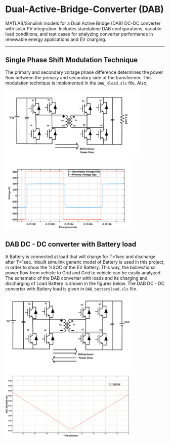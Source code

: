 # Dual-Active-Bridge-Converter (DAB)

MATLAB/Simulink models for a Dual Active Bridge (DAB) DC-DC converter with solar PV integration. Includes standalone DAB configurations, variable load conditions, and test cases for analyzing converter performance in renewable energy applications and EV charging.

---

## Single Phase Shift Modulation Technique

<p>
The primary and secondary voltage phase difference determines the power flow between the primary and secondary side of the transformer. This modulation technique is implemented in the <code>DAB_Rload.slx</code> file. Also, 
</p>

<img src="images/schematic_rload.jpg" alt="Phase Shift Modulation" width="420"> <img src="images/dab.jpg" alt="Phase Shift Modulation" width="400">

## DAB DC - DC converter with Battery load

<p>
A Battery is connected at load that will charge for T=1sec and discharge after T=1sec. Inbuilt simulink generic model of Battery is used in this project, in order to show the %SOC of the EV Battery. This way, the bidirectional power flow from vehicle to Grid and Grid to vehicle can be easily analyzed. The schematic of the DAB converter with loads and its charging and discharging of Load Battery is shown in the figures below. The DAB DC - DC converter with Battery load is given in <code>DAB_batteryload.slx</code> file.
</p>

<img src="images/schematic_batteryload.jpg" alt="Phase Shift Modulation" width="400"> <img src="images/batteryload.jpg" alt="Phase Shift Modulation" width="400">
